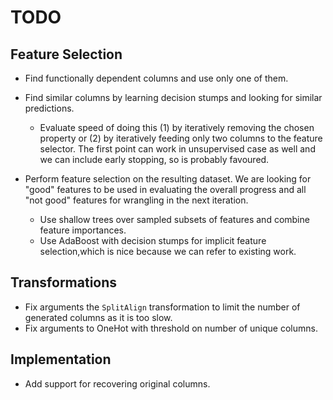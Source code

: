 # TODO

## Feature Selection

* Find functionally dependent columns and use only one of them.
* Find similar columns by learning decision stumps and looking for similar predictions.
  
  * Evaluate speed of doing this (1) by iteratively removing the chosen property or (2) by iteratively feeding only two columns to the feature selector. The first point can work in unsupervised case as well and we can include early stopping, so is probably favoured.

* Perform feature selection on the resulting dataset. We are looking for "good" features to be used in evaluating the overall progress and all "not good" features for wrangling in the next iteration.

  * Use shallow trees over sampled subsets of features and combine feature importances.
  * Use AdaBoost with decision stumps for implicit feature selection,which is nice because we can refer to existing work.

## Transformations

* Fix arguments the `SplitAlign` transformation to limit the number of generated columns as it is too slow.
* Fix arguments to OneHot with threshold on number of unique columns.
  
## Implementation

* Add support for recovering original columns.
